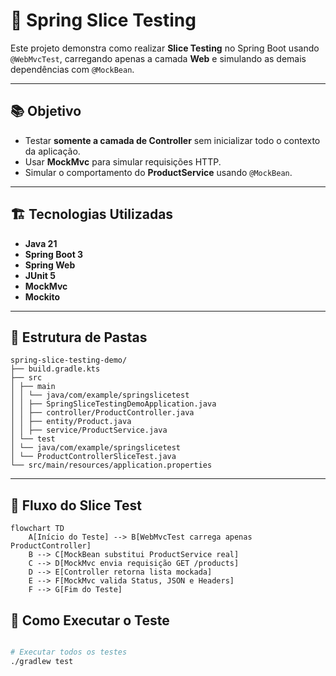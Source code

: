 # 🧪 Spring Slice Testing 

Este projeto demonstra como realizar **Slice Testing** no Spring Boot usando `@WebMvcTest`, carregando apenas a camada **Web** e simulando as demais dependências com `@MockBean`.

---

## 📚 Objetivo
- Testar **somente a camada de Controller** sem inicializar todo o contexto da aplicação.
- Usar **MockMvc** para simular requisições HTTP.
- Simular o comportamento do **ProductService** usando `@MockBean`.

---

## 🏗 Tecnologias Utilizadas
- **Java 21**
- **Spring Boot 3**
- **Spring Web**
- **JUnit 5**
- **MockMvc**
- **Mockito**

---

## 📂 Estrutura de Pastas

```text
spring-slice-testing-demo/
├── build.gradle.kts
├── src
│ ├── main
│ │ └── java/com/example/springslicetest
│ │ ├── SpringSliceTestingDemoApplication.java
│ │ ├── controller/ProductController.java
│ │ ├── entity/Product.java
│ │ ├── service/ProductService.java
│ └── test
│ └── java/com/example/springslicetest
│ └── ProductControllerSliceTest.java
└── src/main/resources/application.properties
```

---

## 🔄 Fluxo do Slice Test

```mermaid
flowchart TD
    A[Início do Teste] --> B[WebMvcTest carrega apenas ProductController]
    B --> C[MockBean substitui ProductService real]
    C --> D[MockMvc envia requisição GET /products]
    D --> E[Controller retorna lista mockada]
    E --> F[MockMvc valida Status, JSON e Headers]
    F --> G[Fim do Teste]

```

## 🚀 Como Executar o Teste

```bash

# Executar todos os testes
./gradlew test

```


